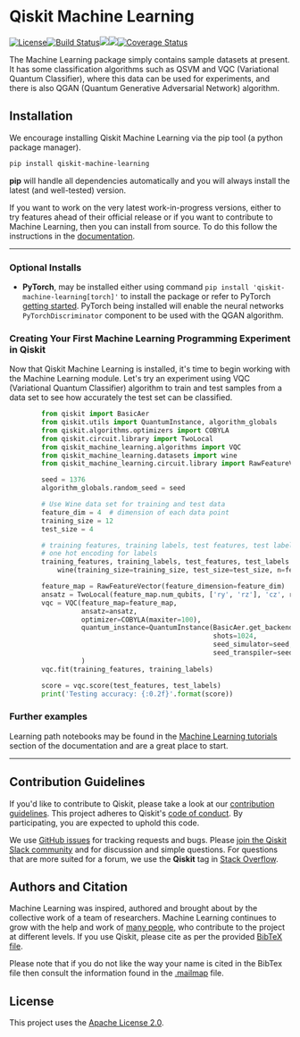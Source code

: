 # Qiskit Machine Learning

[![License](https://img.shields.io/github/license/Qiskit/qiskit-machine-learning.svg?style=popout-square)](https://opensource.org/licenses/Apache-2.0)[![Build Status](https://github.com/Qiskit/qiskit-machine-learning/workflows/Machine%20Learning%20Unit%20Tests/badge.svg?branch=main)](https://github.com/Qiskit/qiskit-machine-learning/actions?query=workflow%3A"Machine%20Learning%20Unit%20Tests"+branch%3Amain+event%3Apush)[![](https://img.shields.io/github/release/Qiskit/qiskit-machine-learning.svg?style=popout-square)](https://github.com/Qiskit/qiskit-machine-learning/releases)[![](https://img.shields.io/pypi/dm/qiskit-machine-learning.svg?style=popout-square)](https://pypi.org/project/qiskit-machine-learning/)[![Coverage Status](https://coveralls.io/repos/github/Qiskit/qiskit-machine-learning/badge.svg?branch=main)](https://coveralls.io/github/Qiskit/qiskit-machine-learning?branch=main)

The Machine Learning package simply contains sample datasets at present. It has some
classification algorithms such as QSVM and VQC (Variational Quantum Classifier), where this data
can be used for experiments, and there is also QGAN (Quantum Generative Adversarial Network)
algorithm.

## Installation

We encourage installing Qiskit Machine Learning via the pip tool (a python package manager).

```bash
pip install qiskit-machine-learning
```

**pip** will handle all dependencies automatically and you will always install the latest
(and well-tested) version.

If you want to work on the very latest work-in-progress versions, either to try features ahead of
their official release or if you want to contribute to Machine Learning, then you can install from source.
To do this follow the instructions in the
 [documentation](https://qiskit.org/documentation/contributing_to_qiskit.html#installing-from-source).


----------------------------------------------------------------------------------------------------

### Optional Installs

* **PyTorch**, may be installed either using command `pip install 'qiskit-machine-learning[torch]'` to install the
  package or refer to PyTorch [getting started](https://pytorch.org/get-started/locally/). PyTorch
  being installed will enable the neural networks `PyTorchDiscriminator` component to be used with
  the QGAN algorithm.

### Creating Your First Machine Learning Programming Experiment in Qiskit

Now that Qiskit Machine Learning is installed, it's time to begin working with the Machine Learning module.
Let's try an experiment using VQC (Variational Quantum Classifier) algorithm to
train and test samples from a data set to see how accurately the test set can
be classified.

```python
        from qiskit import BasicAer
        from qiskit.utils import QuantumInstance, algorithm_globals
        from qiskit.algorithms.optimizers import COBYLA
        from qiskit.circuit.library import TwoLocal
        from qiskit_machine_learning.algorithms import VQC
        from qiskit_machine_learning.datasets import wine
        from qiskit_machine_learning.circuit.library import RawFeatureVector

        seed = 1376
        algorithm_globals.random_seed = seed

        # Use Wine data set for training and test data
        feature_dim = 4  # dimension of each data point
        training_size = 12
        test_size = 4

        # training features, training labels, test features, test labels as np.array,
        # one hot encoding for labels
        training_features, training_labels, test_features, test_labels = \
            wine(training_size=training_size, test_size=test_size, n=feature_dim)

        feature_map = RawFeatureVector(feature_dimension=feature_dim)
        ansatz = TwoLocal(feature_map.num_qubits, ['ry', 'rz'], 'cz', reps=3)
        vqc = VQC(feature_map=feature_map,
                  ansatz=ansatz,
                  optimizer=COBYLA(maxiter=100),
                  quantum_instance=QuantumInstance(BasicAer.get_backend('statevector_simulator'),
                                                   shots=1024,
                                                   seed_simulator=seed,
                                                   seed_transpiler=seed)
                  )
        vqc.fit(training_features, training_labels)

        score = vqc.score(test_features, test_labels)
        print('Testing accuracy: {:0.2f}'.format(score))
```

### Further examples

Learning path notebooks may be found in the
[Machine Learning tutorials](https://qiskit.org/documentation/machine-learning/tutorials) section
of the documentation and are a great place to start.

----------------------------------------------------------------------------------------------------

## Contribution Guidelines

If you'd like to contribute to Qiskit, please take a look at our
[contribution guidelines](./CONTRIBUTING.md).
This project adheres to Qiskit's [code of conduct](./CODE_OF_CONDUCT.md).
By participating, you are expected to uphold this code.

We use [GitHub issues](https://github.com/Qiskit/qiskit-machine-learning/issues) for tracking requests and bugs. Please
[join the Qiskit Slack community](https://ibm.co/joinqiskitslack)
and for discussion and simple questions.
For questions that are more suited for a forum, we use the **Qiskit** tag in [Stack Overflow](https://stackoverflow.com/questions/tagged/qiskit).

## Authors and Citation

Machine Learning was inspired, authored and brought about by the collective work of a team of researchers.
Machine Learning continues to grow with the help and work of
[many people](https://github.com/Qiskit/qiskit-machine-learning/graphs/contributors), who contribute
to the project at different levels.
If you use Qiskit, please cite as per the provided
[BibTeX file](https://github.com/Qiskit/qiskit/blob/main/Qiskit.bib).

Please note that if you do not like the way your name is cited in the BibTex file then consult
the information found in the [.mailmap](https://github.com/Qiskit/qiskit-machine-learning/blob/main/.mailmap)
file.

## License

This project uses the [Apache License 2.0](LICENSE.txt).


